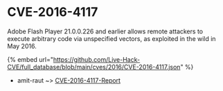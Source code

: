 # CVE-2016-4117

Adobe Flash Player 21.0.0.226 and earlier allows remote attackers to execute arbitrary code via unspecified vectors, as exploited in the wild in May 2016.

{% embed url="https://github.com/Live-Hack-CVE/full_database/blob/main/cves/2016/CVE-2016-4117.json" %}


* amit-raut ~> [CVE-2016-4117-Report](https://www.alice-snow.ru/2016/database/cve-2016-4117/cve-2016-4117-report-amit-raut)